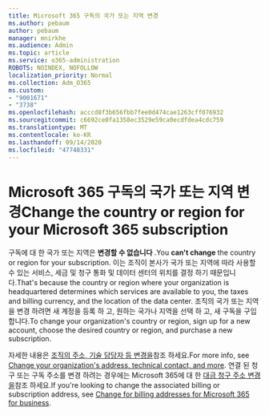```yaml
---
title: Microsoft 365 구독의 국가 또는 지역 변경
ms.author: pebaum
author: pebaum
manager: mnirkhe
ms.audience: Admin
ms.topic: article
ms.service: o365-administration
ROBOTS: NOINDEX, NOFOLLOW
localization_priority: Normal
ms.collection: Adm_O365
ms.custom:
- "9001671"
- "3738"
ms.openlocfilehash: acccd8f3b656fbb7fee0d474cae1263cff076932
ms.sourcegitcommit: c6692ce0fa1358ec3529e59ca0ecdfdea4cdc759
ms.translationtype: MT
ms.contentlocale: ko-KR
ms.lasthandoff: 09/14/2020
ms.locfileid: "47748331"
---
```

# <a name="change-the-country-or-region-for-your-microsoft-365-subscription"></a><span data-ttu-id="2a0fc-102">Microsoft 365 구독의 국가 또는 지역 변경</span><span class="sxs-lookup"><span data-stu-id="2a0fc-102">Change the country or region for your Microsoft 365 subscription</span></span>

<span data-ttu-id="2a0fc-103">구독에 대 한 국가 또는 지역은 **변경할 수 없습니다** .</span><span class="sxs-lookup"><span data-stu-id="2a0fc-103">You **can't change** the country or region for your subscription.</span></span> <span data-ttu-id="2a0fc-104">이는 조직이 본사가 국가 또는 지역에 따라 사용할 수 있는 서비스, 세금 및 청구 통화 및 데이터 센터의 위치를 결정 하기 때문입니다.</span><span class="sxs-lookup"><span data-stu-id="2a0fc-104">That's because the country or region where your organization is headquartered determines which services are available to you, the taxes and billing currency, and the location of the data center.</span></span> <span data-ttu-id="2a0fc-105">조직의 국가 또는 지역을 변경 하려면 새 계정을 등록 하 고, 원하는 국가나 지역을 선택 하 고, 새 구독을 구입 합니다.</span><span class="sxs-lookup"><span data-stu-id="2a0fc-105">To change your organization's country or region, sign up for a new account, choose the desired country or region, and purchase a new subscription.</span></span>

<span data-ttu-id="2a0fc-106">자세한 내용은 [조직의 주소, 기술 담당자 등 변경을](https://docs.microsoft.com/microsoft-365/admin/manage/change-address-contact-and-more?view=o365-worldwide)참조 하세요.</span><span class="sxs-lookup"><span data-stu-id="2a0fc-106">For more info, see [Change your organization's address, technical contact, and more](https://docs.microsoft.com/microsoft-365/admin/manage/change-address-contact-and-more?view=o365-worldwide).</span></span> <span data-ttu-id="2a0fc-107">연결 된 청구 또는 구독 주소를 변경 하려는 경우에는 Microsoft 365에 대 한 [대금 청구 주소 변경을](https://docs.microsoft.com/microsoft-365/commerce/billing-and-payments/change-your-billing-addresses?view=o365-worldwide)참조 하세요.</span><span class="sxs-lookup"><span data-stu-id="2a0fc-107">If you're looking to change the associated billing or subscription address, see [Change for billing addresses for Microsoft 365 for business](https://docs.microsoft.com/microsoft-365/commerce/billing-and-payments/change-your-billing-addresses?view=o365-worldwide).</span></span> 
